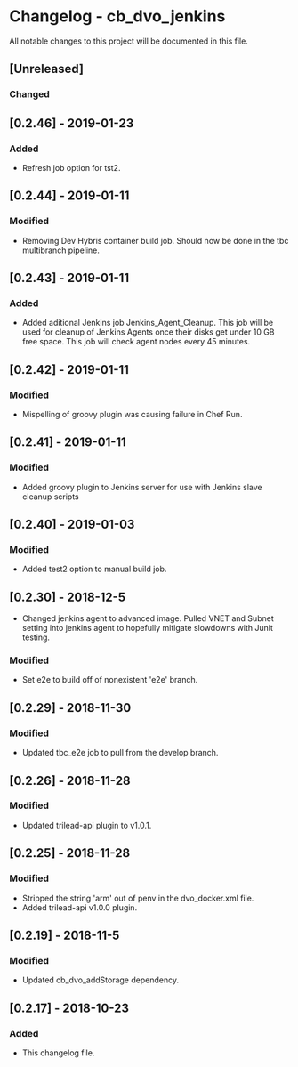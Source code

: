 # Changelog - cb_dvo_jenkins

All notable changes to this project will be documented in this file.

## [Unreleased]

### Changed

## [0.2.46] - 2019-01-23

### Added

- Refresh job option for tst2.

## [0.2.44] - 2019-01-11

### Modified

- Removing Dev Hybris container build job. Should now be done in the tbc multibranch pipeline. 

## [0.2.43] - 2019-01-11

### Added

- Added aditional Jenkins job Jenkins_Agent_Cleanup. This job will be used for cleanup of Jenkins Agents once their disks get under 10 GB free space. This job will check agent nodes every 45 minutes.

## [0.2.42] - 2019-01-11

### Modified

- Mispelling of groovy plugin was causing failure in Chef Run. 

## [0.2.41] - 2019-01-11

### Modified

- Added groovy plugin to Jenkins server for use with Jenkins slave cleanup scripts

## [0.2.40] - 2019-01-03

### Modified

- Added test2 option to manual build job.

## [0.2.30] - 2018-12-5

- Changed jenkins agent to advanced image. Pulled VNET and Subnet setting into jenkins agent to hopefully mitigate slowdowns with Junit testing.

### Modified

- Set e2e to build off of nonexistent 'e2e' branch.

## [0.2.29] - 2018-11-30

### Modified

- Updated tbc_e2e job to pull from the develop branch.

## [0.2.26] - 2018-11-28

### Modified

- Updated trilead-api plugin to v1.0.1.

## [0.2.25] - 2018-11-28

### Modified

- Stripped the string 'arm' out of penv in the dvo_docker.xml file.
- Added trilead-api v1.0.0 plugin.

## [0.2.19] - 2018-11-5

### Modified

- Updated cb_dvo_addStorage dependency.

## [0.2.17] - 2018-10-23

### Added

- This changelog file.

